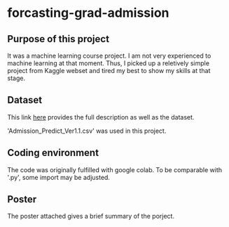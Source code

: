 # forcasting-grad-admission

## Purpose of this project

It was a machine learning course project. I am not very experienced to machine learning at that moment. Thus, I picked up a reletively simple project from Kaggle webset and tired my best to show my skills at that stage.

## Dataset

This link [here](https://www.kaggle.com/mohansacharya/graduate-admissions) provides the full description as well as the dataset.

'Admission_Predict_Ver1.1.csv' was used in this project.


## Coding environment

The code was originally fulfilled with google colab. To be comparable with '.py', some import may be adjusted.

## Poster

The poster attached gives a brief summary of the porject.
